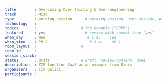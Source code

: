 ```yaml
---
title        : Overcoming Over-thinking & Over-engineering
track        : Misc
type         : working-session      # working-session, user-session, product-session
technology   :
topics       :                    # for example ["GDPR"]
featured     : yes                  # review with summit team "yes"
when_day     : Wed                   # i.e.    Tue
when_time    : PM-2                   # i.e.    AM-1
room_layout  :                    #
room_id      :
session_slack: 
status       : draft              # draft, review-content, done
description  : ZIP function SaaS as an example from Dinis
organizers   : Tim Gelici
participants :
---
```



<!--(add intro)

## When designing an end to end solution, think about the customer

(...)

## Creating something simple is very difficult

(...)

## Overthinking/Over-engineering
* How do you define it?
* Does one follow another?
* Where does OT/OE end and becomes a requirement?
* Can OT/OE be a side-effect caused by something else? 
i.e.
	* Lack of experience. i.e. would you still choose starting with micro-services or plan for a may-not-be-needed distributed structure.
	* Lack of visibility on business goals, projects etc
	* Not able to keep up with ever growing buzzwords and products
	* Not able to define and understand not-so-technical concepts like bottlenecks or constraints, so fail to see/prevent them.

(...)

## References

(...)


## Previous-->
